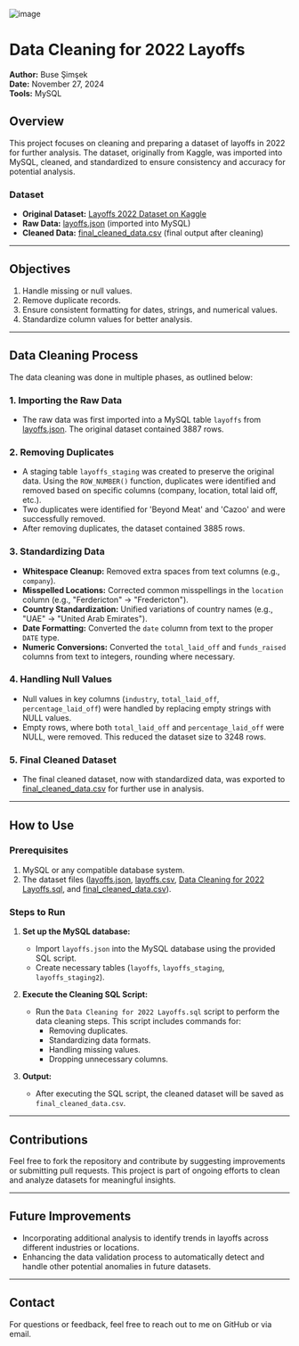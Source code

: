![image](https://github.com/user-attachments/assets/e276ca89-fac1-4050-ba87-ee399b8519c2)
# Data Cleaning for 2022 Layoffs

**Author:** Buse Şimşek  
**Date:** November 27, 2024  
**Tools:** MySQL  

## Overview

This project focuses on cleaning and preparing a dataset of layoffs in 2022 for further analysis. The dataset, originally from Kaggle, was imported into MySQL, cleaned, and standardized to ensure consistency and accuracy for potential analysis.

### Dataset

- **Original Dataset:** [Layoffs 2022 Dataset on Kaggle](https://www.kaggle.com/datasets/swaptr/layoffs-2022)
- **Raw Data:** [layoffs.json](https://github.com/busesimsek/SQL-Data-Cleaning-Project/blob/main/Dataset/layoffs.json) (imported into MySQL)
- **Cleaned Data:** [final_cleaned_data.csv](https://github.com/busesimsek/SQL-Data-Cleaning-Project/blob/main/final_cleaned_data.csv) (final output after cleaning)

---

## Objectives

1. Handle missing or null values.
2. Remove duplicate records.
3. Ensure consistent formatting for dates, strings, and numerical values.
4. Standardize column values for better analysis.

---

## Data Cleaning Process

The data cleaning was done in multiple phases, as outlined below:

### 1. **Importing the Raw Data**
- The raw data was first imported into a MySQL table `layoffs` from [layoffs.json](https://github.com/busesimsek/SQL-Data-Cleaning-Project/blob/main/Dataset/layoffs.json). The original dataset contained 3887 rows.

### 2. **Removing Duplicates**
- A staging table `layoffs_staging` was created to preserve the original data. Using the `ROW_NUMBER()` function, duplicates were identified and removed based on specific columns (company, location, total laid off, etc.).
- Two duplicates were identified for 'Beyond Meat' and 'Cazoo' and were successfully removed.
- After removing duplicates, the dataset contained 3885 rows.

### 3. **Standardizing Data**
- **Whitespace Cleanup:** Removed extra spaces from text columns (e.g., `company`).
- **Misspelled Locations:** Corrected common misspellings in the `location` column (e.g., "Ferdericton" → "Fredericton").
- **Country Standardization:** Unified variations of country names (e.g., "UAE" → "United Arab Emirates").
- **Date Formatting:** Converted the `date` column from text to the proper `DATE` type.
- **Numeric Conversions:** Converted the `total_laid_off` and `funds_raised` columns from text to integers, rounding where necessary.

### 4. **Handling Null Values**
- Null values in key columns (`industry`, `total_laid_off`, `percentage_laid_off`) were handled by replacing empty strings with NULL values.
- Empty rows, where both `total_laid_off` and `percentage_laid_off` were NULL, were removed. This reduced the dataset size to 3248 rows.

### 5. **Final Cleaned Dataset**
- The final cleaned dataset, now with standardized data, was exported to [final_cleaned_data.csv](https://github.com/busesimsek/SQL-Data-Cleaning-Project/blob/main/final_cleaned_data.csv) for further use in analysis.

---

## How to Use

### Prerequisites
1. MySQL or any compatible database system.
2. The dataset files ([layoffs.json](https://github.com/busesimsek/SQL-Data-Cleaning-Project/blob/main/Dataset/layoffs.json), [layoffs.csv](https://github.com/busesimsek/SQL-Data-Cleaning-Project/blob/main/Dataset/layoffs.csv), [Data Cleaning for 2022 Layoffs.sql](https://github.com/busesimsek/SQL-Data-Cleaning-Project/blob/main/Data%20Cleaning%20for%202022%20Layoffs.sql), and [final_cleaned_data.csv](https://github.com/busesimsek/SQL-Data-Cleaning-Project/blob/main/final_cleaned_data.csv)).

### Steps to Run
1. **Set up the MySQL database:**
   - Import `layoffs.json` into the MySQL database using the provided SQL script.
   - Create necessary tables (`layoffs`, `layoffs_staging`, `layoffs_staging2`).

2. **Execute the Cleaning SQL Script:**
   - Run the `Data Cleaning for 2022 Layoffs.sql` script to perform the data cleaning steps. This script includes commands for:
     - Removing duplicates.
     - Standardizing data formats.
     - Handling missing values.
     - Dropping unnecessary columns.

3. **Output:**
   - After executing the SQL script, the cleaned dataset will be saved as `final_cleaned_data.csv`.

---

## Contributions

Feel free to fork the repository and contribute by suggesting improvements or submitting pull requests. This project is part of ongoing efforts to clean and analyze datasets for meaningful insights.

---

## Future Improvements

- Incorporating additional analysis to identify trends in layoffs across different industries or locations.
- Enhancing the data validation process to automatically detect and handle other potential anomalies in future datasets.

---

## Contact

For questions or feedback, feel free to reach out to me on GitHub or via email.
